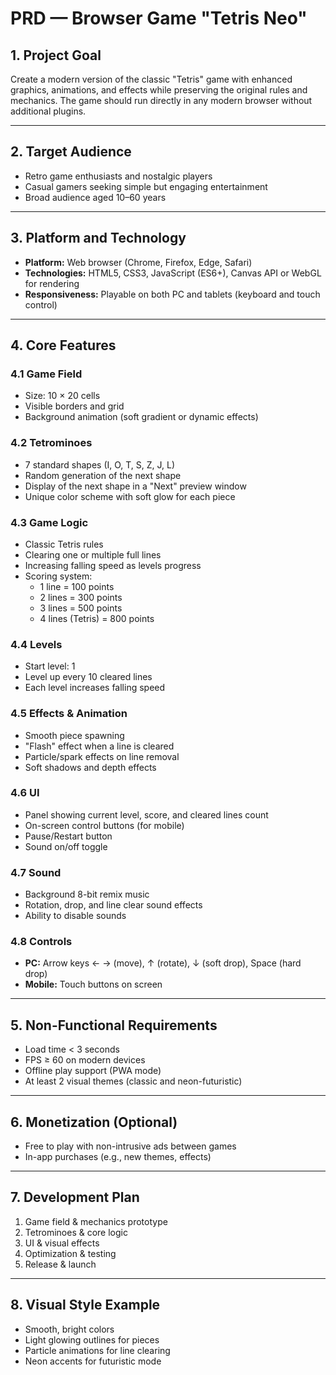 # PRD — Browser Game "Tetris Neo"

## 1. Project Goal
Create a modern version of the classic "Tetris" game with enhanced graphics, animations, and effects while preserving the original rules and mechanics. The game should run directly in any modern browser without additional plugins.

---

## 2. Target Audience
- Retro game enthusiasts and nostalgic players  
- Casual gamers seeking simple but engaging entertainment  
- Broad audience aged 10–60 years  

---

## 3. Platform and Technology
- **Platform:** Web browser (Chrome, Firefox, Edge, Safari)  
- **Technologies:** HTML5, CSS3, JavaScript (ES6+), Canvas API or WebGL for rendering  
- **Responsiveness:** Playable on both PC and tablets (keyboard and touch control)  

---

## 4. Core Features

### 4.1 Game Field
- Size: 10 × 20 cells  
- Visible borders and grid  
- Background animation (soft gradient or dynamic effects)  

### 4.2 Tetrominoes
- 7 standard shapes (I, O, T, S, Z, J, L)  
- Random generation of the next shape  
- Display of the next shape in a "Next" preview window  
- Unique color scheme with soft glow for each piece  

### 4.3 Game Logic
- Classic Tetris rules  
- Clearing one or multiple full lines  
- Increasing falling speed as levels progress  
- Scoring system:  
  - 1 line = 100 points  
  - 2 lines = 300 points  
  - 3 lines = 500 points  
  - 4 lines (Tetris) = 800 points  

### 4.4 Levels
- Start level: 1  
- Level up every 10 cleared lines  
- Each level increases falling speed  

### 4.5 Effects & Animation
- Smooth piece spawning  
- "Flash" effect when a line is cleared  
- Particle/spark effects on line removal  
- Soft shadows and depth effects  

### 4.6 UI
- Panel showing current level, score, and cleared lines count  
- On-screen control buttons (for mobile)  
- Pause/Restart button  
- Sound on/off toggle  

### 4.7 Sound
- Background 8-bit remix music  
- Rotation, drop, and line clear sound effects  
- Ability to disable sounds  

### 4.8 Controls
- **PC:** Arrow keys ← → (move), ↑ (rotate), ↓ (soft drop), Space (hard drop)  
- **Mobile:** Touch buttons on screen  

---

## 5. Non-Functional Requirements
- Load time < 3 seconds  
- FPS ≥ 60 on modern devices  
- Offline play support (PWA mode)  
- At least 2 visual themes (classic and neon-futuristic)  

---

## 6. Monetization (Optional)
- Free to play with non-intrusive ads between games  
- In-app purchases (e.g., new themes, effects)  

---

## 7. Development Plan
1. Game field & mechanics prototype  
2. Tetrominoes & core logic  
3. UI & visual effects  
4. Optimization & testing  
5. Release & launch  

---

## 8. Visual Style Example
- Smooth, bright colors  
- Light glowing outlines for pieces  
- Particle animations for line clearing  
- Neon accents for futuristic mode  

